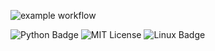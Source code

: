 ![example workflow](https://github.com/github/docs/actions/workflows/python-app.yml/badge.svg)


![Python Badge](https://img.shields.io/badge/Python-14354C?style=for-the-badge&logo=python&logoColor=yellow)
![MIT License](https://img.shields.io/badge/License-MIT-yellow?style=for-the-badge)
![Linux Badge](https://img.shields.io/badge/Linux-FCC624?style=for-the-badge&logo=linux&logoColor=white&color=purple)